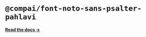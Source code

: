 # `@compai/font-noto-sans-psalter-pahlavi`

[**Read the docs &rarr;**](https://components.ai/docs/typefaces/noto-sans-psalter-pahlavi)
